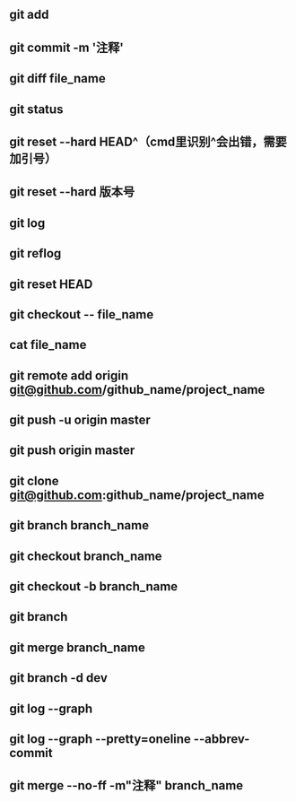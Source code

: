 ## git add
## git commit -m '注释'
## git diff file_name
## git status
## git reset --hard HEAD^（cmd里识别^会出错，需要加引号）
## git reset --hard 版本号
## git log
## git reflog
## git reset HEAD
## git checkout -- file_name
## cat file_name
## git remote add origin git@github.com/github_name/project_name
## git push -u origin master
## git push origin master
## git clone git@github.com:github_name/project_name
## git branch branch_name
## git checkout branch_name
## git checkout -b branch_name
## git branch
## git merge branch_name
## git branch -d dev
## git log --graph
## git log --graph --pretty=oneline --abbrev-commit
## git merge --no-ff -m"注释" branch_name